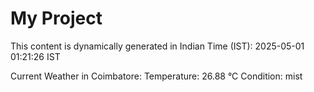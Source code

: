 # My Project

This content is dynamically generated in Indian Time (IST): 2025-05-01 01:21:26 IST


Current Weather in Coimbatore:
Temperature: 26.88 °C
Condition: mist
